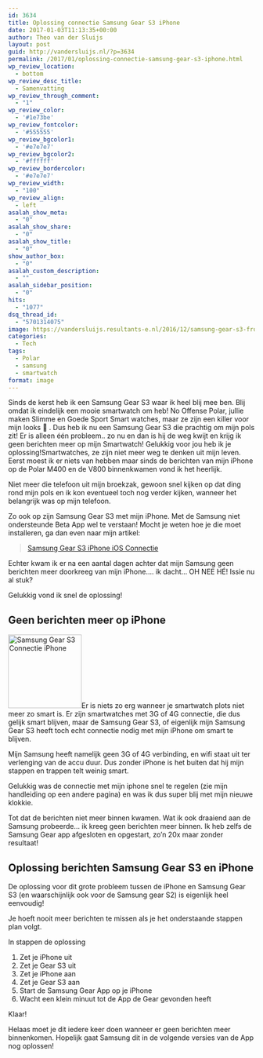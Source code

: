 ```yaml
---
id: 3634
title: Oplossing connectie Samsung Gear S3 iPhone
date: 2017-01-03T11:13:35+00:00
author: Theo van der Sluijs
layout: post
guid: http://vandersluijs.nl/?p=3634
permalink: /2017/01/oplossing-connectie-samsung-gear-s3-iphone.html
wp_review_location:
  - bottom
wp_review_desc_title:
  - Samenvatting
wp_review_through_comment:
  - "1"
wp_review_color:
  - '#1e73be'
wp_review_fontcolor:
  - '#555555'
wp_review_bgcolor1:
  - '#e7e7e7'
wp_review_bgcolor2:
  - '#ffffff'
wp_review_bordercolor:
  - '#e7e7e7'
wp_review_width:
  - "100"
wp_review_align:
  - left
asalah_show_meta:
  - "0"
asalah_show_share:
  - "0"
asalah_show_title:
  - "0"
show_author_box:
  - "0"
asalah_custom_description:
  - ""
asalah_sidebar_position:
  - "0"
hits:
  - "1077"
dsq_thread_id:
  - "5701314075"
image: https://vandersluijs.resultants-e.nl/2016/12/samsung-gear-s3-frontier-10-825x510.jpg
categories:
  - Tech
tags:
  - Polar
  - samsung
  - smartwatch
format: image
---
```

Sinds de kerst heb ik een Samsung Gear S3 waar ik heel blij mee ben. Blij omdat ik eindelijk een mooie smartwatch om heb! No Offense Polar, jullie maken Slimme en Goede Sport Smart watches, maar ze zijn een killer voor mijn looks 🙂 . Dus heb ik nu een Samsung Gear S3 die prachtig om mijn pols zit! Er is alleen één probleem.. zo nu en dan is hij de weg kwijt en krijg ik geen berichten meer op mijn Smartwatch! Gelukkig voor jou heb ik je oplossing!<!--more-->Smartwatches, ze zijn niet meer weg te denken uit mijn leven. Eerst moest ik er niets van hebben maar sinds de berichten van mijn iPhone op de Polar M400 en de V800 binnenkwamen vond ik het heerlijk.

Niet meer die telefoon uit mijn broekzak, gewoon snel kijken op dat ding rond mijn pols en ik kon eventueel toch nog verder kijken, wanneer het belangrijk was op mijn telefoon.

Zo ook op zijn Samsung Gear S3 met mijn iPhone. Met de Samsung niet ondersteunde Beta App wel te verstaan! Mocht je weten hoe je die moet installeren, ga dan even naar mijn artikel:

<blockquote class="wp-embedded-content" data-secret="SQPgipa7ib">
  <p>
    <a href="https://vandersluijs.nl/2016/12/samsung-gear-s3-iphone-ios-connectie.html">Samsung Gear S3 iPhone iOS Connectie</a>
  </p>
</blockquote>



Echter kwam ik er na een aantal dagen achter dat mijn Samsung geen berichten meer doorkreeg van mijn iPhone&#8230;. ik dacht&#8230; OH NEE HÉ! Issie nu al stuk?

Gelukkig vond ik snel de oplossing!

## Geen berichten meer op iPhone

<img class="alignleft size-thumbnail wp-image-3615" src="https://vandersluijs.resultants-e.nl/2016/12/samsung-gear-s3-frontier-9-150x150.jpg" alt="Samsung Gear S3 Connectie iPhone" width="150" height="150" srcset="https://vandersluijs.resultants-e.nl/2016/12/samsung-gear-s3-frontier-9-150x150.jpg 150w, https://vandersluijs.resultants-e.nl/2016/12/samsung-gear-s3-frontier-9-65x65.jpg 65w, https://vandersluijs.resultants-e.nl/2016/12/samsung-gear-s3-frontier-9-50x50.jpg 50w" sizes="(max-width: 150px) 100vw, 150px" />Er is niets zo erg wanneer je smartwatch plots niet meer zo smart is. Er zijn smartwatches met 3G of 4G connectie, die dus gelijk smart blijven, maar de Samsung Gear S3, of eigenlijk mijn Samsung Gear S3 heeft toch echt connectie nodig met mijn iPhone om smart te blijven.

Mijn Samsung heeft namelijk geen 3G of 4G verbinding, en wifi staat uit ter verlenging van de accu duur. Dus zonder iPhone is het buiten dat hij mijn stappen en trappen telt weinig smart.

Gelukkig was de connectie met mijn iphone snel te regelen (zie mijn handleiding op een andere pagina) en was ik dus super blij met mijn nieuwe klokkie.

Tot dat de berichten niet meer binnen kwamen. Wat ik ook draaiend aan de Samsung probeerde&#8230; ik kreeg geen berichten meer binnen. Ik heb zelfs de Samsung Gear app afgesloten en opgestart, zo&#8217;n 20x maar zonder resultaat!

## Oplossing berichten Samsung Gear S3 en iPhone

De oplossing voor dit grote probleem tussen de iPhone en Samsung Gear S3 (en waarschijnlijk ook voor de Samsung gear S2) is eigenlijk heel eenvoudig!

Je hoeft nooit meer berichten te missen als je het onderstaande stappen plan volgt.

In stappen de oplossing

  1. Zet je iPhone uit
  2. Zet je Gear S3 uit
  3. Zet je iPhone aan
  4. Zet je Gear S3 aan
  5. Start de Samsung Gear App op je iPhone
  6. Wacht een klein minuut tot de App de Gear gevonden heeft

Klaar!

Helaas moet je dit iedere keer doen wanneer er geen berichten meer binnenkomen. Hopelijk gaat Samsung dit in de volgende versies van de App nog oplossen!